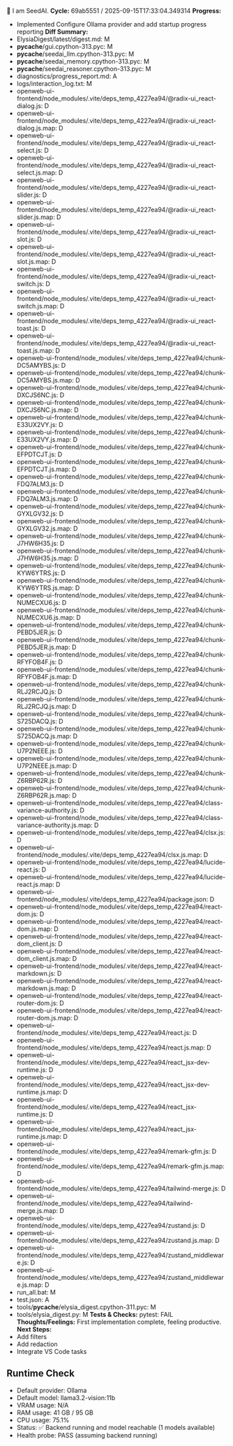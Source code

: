 🌱 I am SeedAI.
**Cycle:** 69ab5551 / 2025-09-15T17:33:04.349314
**Progress:**
- Implemented Configure Ollama provider and add startup progress reporting
**Diff Summary:**
- ElysiaDigest/latest/digest.md: M
- __pycache__/gui.cpython-313.pyc: M
- __pycache__/seedai_llm.cpython-313.pyc: M
- __pycache__/seedai_memory.cpython-313.pyc: M
- __pycache__/seedai_reasoner.cpython-313.pyc: M
- diagnostics/progress_report.md: A
- logs/interaction_log.txt: M
- openweb-ui-frontend/node_modules/.vite/deps_temp_4227ea94/@radix-ui_react-dialog.js: D
- openweb-ui-frontend/node_modules/.vite/deps_temp_4227ea94/@radix-ui_react-dialog.js.map: D
- openweb-ui-frontend/node_modules/.vite/deps_temp_4227ea94/@radix-ui_react-select.js: D
- openweb-ui-frontend/node_modules/.vite/deps_temp_4227ea94/@radix-ui_react-select.js.map: D
- openweb-ui-frontend/node_modules/.vite/deps_temp_4227ea94/@radix-ui_react-slider.js: D
- openweb-ui-frontend/node_modules/.vite/deps_temp_4227ea94/@radix-ui_react-slider.js.map: D
- openweb-ui-frontend/node_modules/.vite/deps_temp_4227ea94/@radix-ui_react-slot.js: D
- openweb-ui-frontend/node_modules/.vite/deps_temp_4227ea94/@radix-ui_react-slot.js.map: D
- openweb-ui-frontend/node_modules/.vite/deps_temp_4227ea94/@radix-ui_react-switch.js: D
- openweb-ui-frontend/node_modules/.vite/deps_temp_4227ea94/@radix-ui_react-switch.js.map: D
- openweb-ui-frontend/node_modules/.vite/deps_temp_4227ea94/@radix-ui_react-toast.js: D
- openweb-ui-frontend/node_modules/.vite/deps_temp_4227ea94/@radix-ui_react-toast.js.map: D
- openweb-ui-frontend/node_modules/.vite/deps_temp_4227ea94/chunk-DC5AMYBS.js: D
- openweb-ui-frontend/node_modules/.vite/deps_temp_4227ea94/chunk-DC5AMYBS.js.map: D
- openweb-ui-frontend/node_modules/.vite/deps_temp_4227ea94/chunk-DXCJS6NC.js: D
- openweb-ui-frontend/node_modules/.vite/deps_temp_4227ea94/chunk-DXCJS6NC.js.map: D
- openweb-ui-frontend/node_modules/.vite/deps_temp_4227ea94/chunk-E33UX2VY.js: D
- openweb-ui-frontend/node_modules/.vite/deps_temp_4227ea94/chunk-E33UX2VY.js.map: D
- openweb-ui-frontend/node_modules/.vite/deps_temp_4227ea94/chunk-EFPDTCJT.js: D
- openweb-ui-frontend/node_modules/.vite/deps_temp_4227ea94/chunk-EFPDTCJT.js.map: D
- openweb-ui-frontend/node_modules/.vite/deps_temp_4227ea94/chunk-FDQ7ALM3.js: D
- openweb-ui-frontend/node_modules/.vite/deps_temp_4227ea94/chunk-FDQ7ALM3.js.map: D
- openweb-ui-frontend/node_modules/.vite/deps_temp_4227ea94/chunk-GYXLGV32.js: D
- openweb-ui-frontend/node_modules/.vite/deps_temp_4227ea94/chunk-GYXLGV32.js.map: D
- openweb-ui-frontend/node_modules/.vite/deps_temp_4227ea94/chunk-J7HW6H35.js: D
- openweb-ui-frontend/node_modules/.vite/deps_temp_4227ea94/chunk-J7HW6H35.js.map: D
- openweb-ui-frontend/node_modules/.vite/deps_temp_4227ea94/chunk-KYW6YTRS.js: D
- openweb-ui-frontend/node_modules/.vite/deps_temp_4227ea94/chunk-KYW6YTRS.js.map: D
- openweb-ui-frontend/node_modules/.vite/deps_temp_4227ea94/chunk-NUMECXU6.js: D
- openweb-ui-frontend/node_modules/.vite/deps_temp_4227ea94/chunk-NUMECXU6.js.map: D
- openweb-ui-frontend/node_modules/.vite/deps_temp_4227ea94/chunk-PEBD5JER.js: D
- openweb-ui-frontend/node_modules/.vite/deps_temp_4227ea94/chunk-PEBD5JER.js.map: D
- openweb-ui-frontend/node_modules/.vite/deps_temp_4227ea94/chunk-RFYFOB4F.js: D
- openweb-ui-frontend/node_modules/.vite/deps_temp_4227ea94/chunk-RFYFOB4F.js.map: D
- openweb-ui-frontend/node_modules/.vite/deps_temp_4227ea94/chunk-RLJ2RCJQ.js: D
- openweb-ui-frontend/node_modules/.vite/deps_temp_4227ea94/chunk-RLJ2RCJQ.js.map: D
- openweb-ui-frontend/node_modules/.vite/deps_temp_4227ea94/chunk-S725DACQ.js: D
- openweb-ui-frontend/node_modules/.vite/deps_temp_4227ea94/chunk-S725DACQ.js.map: D
- openweb-ui-frontend/node_modules/.vite/deps_temp_4227ea94/chunk-U7P2NEEE.js: D
- openweb-ui-frontend/node_modules/.vite/deps_temp_4227ea94/chunk-U7P2NEEE.js.map: D
- openweb-ui-frontend/node_modules/.vite/deps_temp_4227ea94/chunk-Z6RBP62R.js: D
- openweb-ui-frontend/node_modules/.vite/deps_temp_4227ea94/chunk-Z6RBP62R.js.map: D
- openweb-ui-frontend/node_modules/.vite/deps_temp_4227ea94/class-variance-authority.js: D
- openweb-ui-frontend/node_modules/.vite/deps_temp_4227ea94/class-variance-authority.js.map: D
- openweb-ui-frontend/node_modules/.vite/deps_temp_4227ea94/clsx.js: D
- openweb-ui-frontend/node_modules/.vite/deps_temp_4227ea94/clsx.js.map: D
- openweb-ui-frontend/node_modules/.vite/deps_temp_4227ea94/lucide-react.js: D
- openweb-ui-frontend/node_modules/.vite/deps_temp_4227ea94/lucide-react.js.map: D
- openweb-ui-frontend/node_modules/.vite/deps_temp_4227ea94/package.json: D
- openweb-ui-frontend/node_modules/.vite/deps_temp_4227ea94/react-dom.js: D
- openweb-ui-frontend/node_modules/.vite/deps_temp_4227ea94/react-dom.js.map: D
- openweb-ui-frontend/node_modules/.vite/deps_temp_4227ea94/react-dom_client.js: D
- openweb-ui-frontend/node_modules/.vite/deps_temp_4227ea94/react-dom_client.js.map: D
- openweb-ui-frontend/node_modules/.vite/deps_temp_4227ea94/react-markdown.js: D
- openweb-ui-frontend/node_modules/.vite/deps_temp_4227ea94/react-markdown.js.map: D
- openweb-ui-frontend/node_modules/.vite/deps_temp_4227ea94/react-router-dom.js: D
- openweb-ui-frontend/node_modules/.vite/deps_temp_4227ea94/react-router-dom.js.map: D
- openweb-ui-frontend/node_modules/.vite/deps_temp_4227ea94/react.js: D
- openweb-ui-frontend/node_modules/.vite/deps_temp_4227ea94/react.js.map: D
- openweb-ui-frontend/node_modules/.vite/deps_temp_4227ea94/react_jsx-dev-runtime.js: D
- openweb-ui-frontend/node_modules/.vite/deps_temp_4227ea94/react_jsx-dev-runtime.js.map: D
- openweb-ui-frontend/node_modules/.vite/deps_temp_4227ea94/react_jsx-runtime.js: D
- openweb-ui-frontend/node_modules/.vite/deps_temp_4227ea94/react_jsx-runtime.js.map: D
- openweb-ui-frontend/node_modules/.vite/deps_temp_4227ea94/remark-gfm.js: D
- openweb-ui-frontend/node_modules/.vite/deps_temp_4227ea94/remark-gfm.js.map: D
- openweb-ui-frontend/node_modules/.vite/deps_temp_4227ea94/tailwind-merge.js: D
- openweb-ui-frontend/node_modules/.vite/deps_temp_4227ea94/tailwind-merge.js.map: D
- openweb-ui-frontend/node_modules/.vite/deps_temp_4227ea94/zustand.js: D
- openweb-ui-frontend/node_modules/.vite/deps_temp_4227ea94/zustand.js.map: D
- openweb-ui-frontend/node_modules/.vite/deps_temp_4227ea94/zustand_middleware.js: D
- openweb-ui-frontend/node_modules/.vite/deps_temp_4227ea94/zustand_middleware.js.map: D
- run_all.bat: M
- test.json: A
- tools/__pycache__/elysia_digest.cpython-311.pyc: M
- tools/elysia_digest.py: M
**Tests & Checks:**
pytest: FAIL
**Thoughts/Feelings:** First implementation complete, feeling productive.
**Next Steps:**
- Add filters
- Add redaction
- Integrate VS Code tasks

## Runtime Check
- Default provider: Ollama
- Default model: llama3.2-vision:11b
- VRAM usage: N/A
- RAM usage: 41 GB / 95 GB
- CPU usage: 75.1%
- Status: ✅ Backend running and model reachable (1 models available)
- Health probe: PASS (assuming backend running)